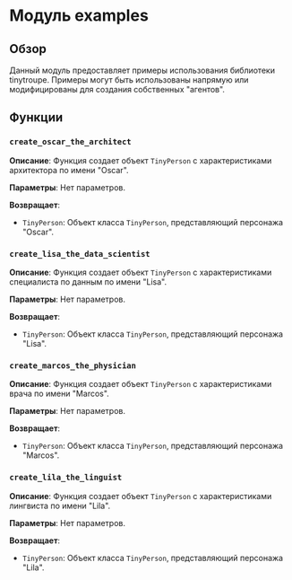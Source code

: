 # Модуль examples

## Обзор

Данный модуль предоставляет примеры использования библиотеки tinytroupe.  Примеры могут быть использованы напрямую или модифицированы для создания собственных "агентов".

## Функции

### `create_oscar_the_architect`

**Описание**: Функция создает объект `TinyPerson` с характеристиками архитектора по имени "Oscar".

**Параметры**:
Нет параметров.

**Возвращает**:
- `TinyPerson`: Объект класса `TinyPerson`, представляющий персонажа "Oscar".


### `create_lisa_the_data_scientist`

**Описание**: Функция создает объект `TinyPerson` с характеристиками специалиста по данным по имени "Lisa".

**Параметры**:
Нет параметров.

**Возвращает**:
- `TinyPerson`: Объект класса `TinyPerson`, представляющий персонажа "Lisa".


### `create_marcos_the_physician`

**Описание**: Функция создает объект `TinyPerson` с характеристиками врача по имени "Marcos".

**Параметры**:
Нет параметров.

**Возвращает**:
- `TinyPerson`: Объект класса `TinyPerson`, представляющий персонажа "Marcos".


### `create_lila_the_linguist`

**Описание**: Функция создает объект `TinyPerson` с характеристиками лингвиста по имени "Lila".

**Параметры**:
Нет параметров.

**Возвращает**:
- `TinyPerson`: Объект класса `TinyPerson`, представляющий персонажа "Lila".